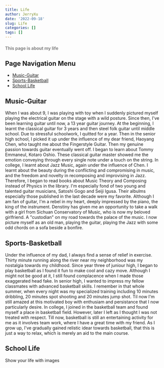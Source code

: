 ```yaml
---
title: Life
author: JerryXu
date: '2022-09-18'
slug: Life
categories: []
tags: []
---
```

<h1 style = "color : gray; font-size: 100%;">This page is about my life</h1>

<h2>Page Navigation Menu</h2>
    <ul>        
        <li><a href="#Music">Music-Guitar</a></li>
        <li><a href="#Sports">Sports-Basketball</a></li>  
        <li><a href="#School">School Life</a></li>      
    </ul>
<h2 id="Music">Music-Guitar</h2> 
<p>
When I was about 9, I was playing with toy when I suddenly pictured myself playing the electrical guitar on the stage with a wild posture. Since then, I've been learning guitar until now, a 13 year guitar journey. At the beginning, I learnt the classical guitar for 3 years and then steel folk guitar until middle school. Due to stressful schoolwork, I quitted for a year. Then in the senior high school, I picked it up under the influence of my dear friend, Haoyang Chen, who taught me about the Fingerstyle Guitar. Then my genuine passion towards guitar eventually went off. I began to learn about Tommy Emmaneul, Kotaro Oshio. These classical guitar master showed me the emotion conveying through every single note under a touch on the string. In college, I learnt about Jazz Music, again under the influence of Chen. I learnt about the beauty during the conflicting and compromising in music, and the freedom and novelty in recomposing and improvising in Jazz. Therefore, I began to read books about Music Theory and Composing instead of Physics in the library. I'm especially fond of two young and talented guitar musicians, Satoshi Gogo and Seiji Igusa. Their albulms especially those published in the last decade were my favorite. Although I am fan of guitar, I'm a rebel in my heart, deeply impressed by the piano, the king of the instrument. Denstiny has given me an opportunity to take a walk with a girl from Sichuan Conservatory of Music, who is now my beloved girlfriend. A "custodian" on my road towards the palace of the music. I now picture myself as an old man, playing the guitar, playing the Jazz with some odd chords on a sofa beside a bonfire. 
</p>
<h2 id="Sports">Sports-Basketball</h2>
<p>
Under the influence of my dad, I always find a sense of relief in exercise. Thirty minute running along the river near my neighborhood was my nostalgia towards my childhood. Since year three of juniour high, I began to play basketball as I found it fun to make cool and cazy move. Although I might not be good at it, I still found complacence when I made those exaggerated head fake. In senior high, I wanted to impress my fellow classmates with advanced basketball skills. I remember in that whole summer, when every night was my specialized training  including 10 minutes dribbling, 20 minutes spot shooting and 20 minutes jump shot. Til now I'm still amazed at this motivated boy with enthusiam and persistance that I now particularly desire. In college, I joined in the basketball team  and found myself a place in basketball field. However, later I left as I thought I was not treated with respect. Till now, basketball is still an entertaining activity for me as it involves team work, where I have a great time with my friend. As I grow up, I've gradually gained relistic idear towards basketball, that this is just a way to relax, which is merely an aid to the main course.
</p>
<h2 id="School">School Life</h2> 
<p>
Show your life with images
</p>